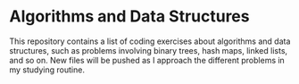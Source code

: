 # Algorithms and Data Structures

This repository contains a list of coding exercises about algorithms and data structures, such as problems involving binary trees, hash maps, linked lists, and so on. New files will be pushed as I approach the different problems in my studying routine.
